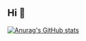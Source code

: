 ## Hi  👋

[![Anurag's GitHub stats](https://github-readme-stats.vercel.app/api?username=whatghost)](https://github.com/anuraghazra/github-readme-stats)


<!--
**WhatGhost/WhatGhost** is a ✨ _special_ ✨ repository because its `README.md` (this file) appears on your GitHub profile.

Here are some ideas to get you started:

- 🔭 I’m currently working on ...
- 🌱 I’m currently learning ...
- 👯 I’m looking to collaborate on ...
- 🤔 I’m looking for help with ...
- 💬 Ask me about ...
- 📫 How to reach me: ...
- 😄 Pronouns: ...
- ⚡ Fun fact: ...
-->
